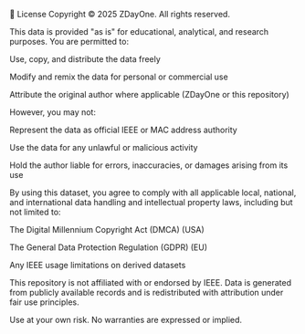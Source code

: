 📜 License
Copyright © 2025 ZDayOne.
All rights reserved.

This data is provided "as is" for educational, analytical, and research purposes. You are permitted to:

Use, copy, and distribute the data freely

Modify and remix the data for personal or commercial use

Attribute the original author where applicable (ZDayOne or this repository)

However, you may not:

Represent the data as official IEEE or MAC address authority

Use the data for any unlawful or malicious activity

Hold the author liable for errors, inaccuracies, or damages arising from its use

By using this dataset, you agree to comply with all applicable local, national, and international data handling and intellectual property laws, including but not limited to:

The Digital Millennium Copyright Act (DMCA) (USA)

The General Data Protection Regulation (GDPR) (EU)

Any IEEE usage limitations on derived datasets

This repository is not affiliated with or endorsed by IEEE. Data is generated from publicly available records and is redistributed with attribution under fair use principles.

Use at your own risk. No warranties are expressed or implied.
